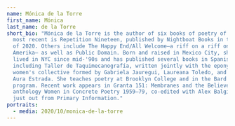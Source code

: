 ```yaml
---
name: Mónica de la Torre
first_name: Mónica
last_name: de la Torre
short_bio: "Mónica de la Torre is the author of six books of poetry of which the
  most recent is Repetition Nineteen, published by Nightboat Books in the spring
  of 2020. Others include The Happy End/All Welcome—a riff on a riff on Kafka's
  Amerika— as well as Public Domain. Born and raised in Mexico City, she has
  lived in NYC since mid-'90s and has published several books in Spanish,
  including Taller de Taquimecanografía, written jointly with the eponymous
  women's collective formed by Gabriela Jauregui, Laureana Toledo, and the late
  Aura Estrada. She teaches poetry at Brooklyn College and in the Bard MFA
  program. Recent work appears in Granta 151: Membranes and the Believer. The
  anthology Women in Concrete Poetry 1959–79, co-edited with Alex Balgiu, is
  just out from Primary Information."
portraits:
  - media: 2020/10/monica-de-la-torre
---
```

